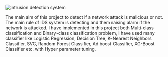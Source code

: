 ![intrusion detection system](https://user-images.githubusercontent.com/58104706/124863153-3f1f2a80-dfd4-11eb-8705-3529cfbe43ea.jpg)


The main aim of this project to detect if a network attack is malicious or not. The main rule of IDS system is detecting and them raising alarm if the network is attacked. I have implemented in this project both Multi-class classification  and Binary-class classification problem, I have used many classifier like Logistic Regression, Decision Tree, K-Nearest Neighbors Classifier, SVC, Random Forest Classifier, Ad boost Classifier, XG-Boost Classifier etc. with Hyper parameter tuning.
